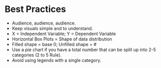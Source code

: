 # Best Practices

* Audience, audience, audience.
* Keep visuals simple and to understand.
* X = Independent Variable; Y = Dependent Variable
* Horizontal Box Plots = Shape of data distribution
* Filled shape = base 0; Unfilled shape = #
* Use a pie chart if you have a total number that can be split up into 2-5 categories (2 to 5 Rule).
* Avoid using legends with a single category.

